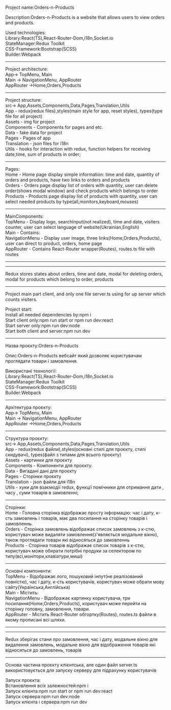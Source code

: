 Project name:Orders-n-Products

Description:Orders-n-Products is a website that allows users to view orders and products.

Used technologies:
<br>
Library:React(TS),React-Router-Dom,i18n,Socket.io
<br>
StateManager:Redux Toolkit
<br>
CSS-Framework:Bootstrap(SCSS)
<br>
Builder:Webpack

---

Project architecture:
<br>
App-> TopMenu, Main
<br>
Main -> NavigationMenu, AppRouter
<br>
AppRouter ->Home,Orders,Products

---

Project structure:
<br>
src-> App,Assets,Components,Data,Pages,Translation,Utils
<br>
App - redux(redux files),styles(main style for app, reset styles), types(type file for all project)
<br>
Assets - img for project
<br>
Components - Components for pages and etc.
<br>
Data - fake data for project
<br>
Pages - Pages of app
<br>
Translation - json files for i18n
<br>
Utils - hooks for interaction with redux, function helpers for receiving date,time, sum of products in order;

---

Pages:
<br>
Home - Home page display simple information: time and date, quantity of orders and products, have two links to orders and products
<br>
Orders - Orders page display list of orders with quantity, user can delete order(shows modal window) and check products which belongs to order
<br>
Products - Products page display list of products with quantity, user can select needed products by type(all,monitors,keyboard,mouses)

---

MainComponents:
<br>
TopMenu - Display logo, searchInput(not realized), time and date, visiters counter, user can select language of website(Ukrainian,English)
<br>
Main - Contains:
<br>
NavigationMenu - Display user image, three links(Home,Orders,Products), user can direct to product, orders, home page
<br>
AppRouter - Contains React-Router wrapper(Routes), routes.ts file with routes

---

---

Redux stores states about orders, time and date, modal for deleting orders, modal for products which belong to order, products

---

Project main part client, and only one file server.ts using for up server which counts visiters.

Project start:
<br>
Install all needed dependencies by:npm i
<br>
Start client only:npm run start or npm run dev:react
<br>
Start server only:npm run dev:node
<br>
Start both client and server:npm run dev


---

Назва проєкту:Orders-n-Products

Опис:Orders-n-Products вебсайт який дозволяє користувачам проглядати товари і замовлення.

Використані технології:
<br>
Library:React(TS),React-Router-Dom,i18n,Socket.io
<br>
StateManager:Redux Toolkit
<br>
CSS-Framework:Bootstrap(SCSS)
<br>
Builder:Webpack

---

Архітектура проєкту:
<br>
App-> TopMenu, Main
<br>
Main -> NavigationMenu, AppRouter
<br>
AppRouter ->Home,Orders,Products

---

Структура проєкту:
<br>
src-> App,Assets,Components,Data,Pages,Translation,Utils
<br>
App - redux(redux файли),styles(основні стилі для проєкту, стилі скидувачі), types(файл з типами для всього проєкту)
<br>
Assets - картинки для проєкту
<br>
Components - Компоненти для проєкту.
<br>
Data - Вигадані дані для проєкту
<br>
Pages - Сторінки проєкту
<br>
Translation - json файли для i18n
<br>
Utils - хуки для взаємодії redux, функції помічники для отримання дати , часу , суми товарів в замовленні;
<br>

---

Сторінки:
<br>
Home - Головна сторінка відображає просту інформацію: час і дату, к-сть замовлень і товарів, має два посилання на сторінку товарів і замовленнь.
<br>
Orders - Сторінка замовлень відображає список замовлень з к-стю, користувач може видаляти замовлення(з'являється модальне вікно), також проглядати товари які відносяться до замовленнь
<br>
Products - Сторінка товарів відображає список товарів з к-стю, користувач може обирати потрібні продуки за селектором по типу(всі,монітори,клавіатури,миші)

---

Основні компоненти:
<br>
TopMenu - Відображає лого, пошуковий інпут(не реалізований повністю), час і дату, к-сть користувачів, користувач може обрати мову сайту(Українська,Англійська)
<br>
Main - Містить:
<br>
NavigationMenu - Відображає картинку користувача, три посилання(Home,Orders,Products), користувач може перейти на сторінку головну, замовлення, товари.
<br>
AppRouter - Містить React-Router обгортку(Routes), routes.ts файли в якому прописані всі шляхи.

---

---

Redux зберігає стани про замовлення, час і дату, модальне вікно для видалення замовлень, модальне вікно для відображення товарів які відносяться до замовлень, товарів

---

Основа частина проєкту клієнтська, але один файл server.ts використовується для запуску серверу для підрахунку користувачів

Запуск проєкта:
<br>
Встановлення всіх залежностей:npm i
<br>
Запуск клієнта:npm run start or npm run dev:react
<br>
Запуск сервера:npm run dev:node
<br>
Запуск клієнта і сервера:npm run dev
